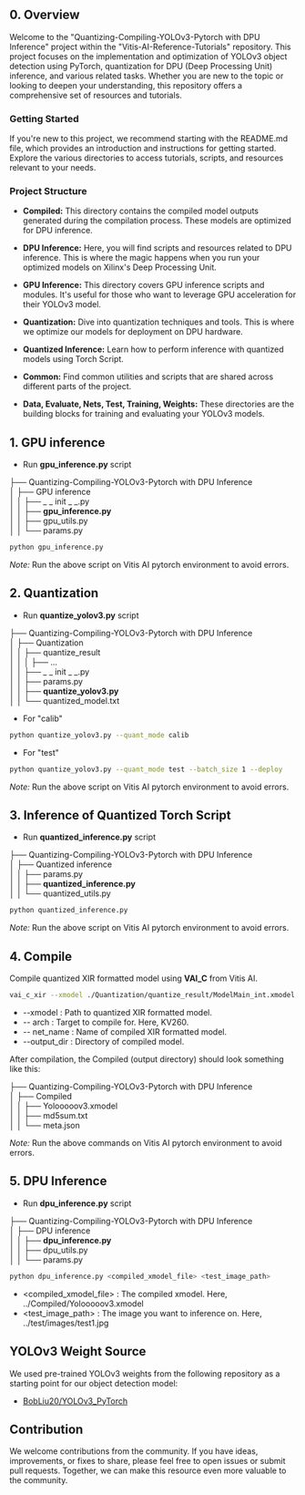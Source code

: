 ## 0. Overview

Welcome to the "Quantizing-Compiling-YOLOv3-Pytorch with DPU Inference" project within the "Vitis-AI-Reference-Tutorials" repository. This project focuses on the implementation and optimization of YOLOv3 object detection using PyTorch, quantization for DPU (Deep Processing Unit) inference, and various related tasks. Whether you are new to the topic or looking to deepen your understanding, this repository offers a comprehensive set of resources and tutorials.

### Getting Started
If you're new to this project, we recommend starting with the README.md file, which provides an introduction and instructions for getting started. Explore the various directories to access tutorials, scripts, and resources relevant to your needs.

### Project Structure
- **Compiled:** This directory contains the compiled model outputs generated during the compilation process. These models are optimized for DPU inference.

- **DPU Inference:** Here, you will find scripts and resources related to DPU inference. This is where the magic happens when you run your optimized models on Xilinx's Deep Processing Unit.

- **GPU Inference:** This directory covers GPU inference scripts and modules. It's useful for those who want to leverage GPU acceleration for their YOLOv3 model.

- **Quantization:** Dive into quantization techniques and tools. This is where we optimize our models for deployment on DPU hardware.

- **Quantized Inference:** Learn how to perform inference with quantized models using Torch Script.

- **Common:** Find common utilities and scripts that are shared across different parts of the project.

- **Data, Evaluate, Nets, Test, Training, Weights:** These directories are the building blocks for training and evaluating your YOLOv3 models.

## 1. GPU inference
* Run **gpu_inference.py** script

├── Quantizing-Compiling-YOLOv3-Pytorch with DPU Inference\
│   ├── GPU inference\
│   │   ├── _ _ init _ _.py\
│   │   ├── **gpu_inference.py**\
│   │   ├── gpu_utils.py\
│   │   └── params.py
  
```bash
python gpu_inference.py
```
*Note:* Run the above script on Vitis AI pytorch environment to avoid errors. 

## 2. Quantization 
* Run **quantize_yolov3.py** script

├── Quantizing-Compiling-YOLOv3-Pytorch with DPU Inference\
│   ├── Quantization\
│   │   ├── quantize_result\
│   │   │   ├── ...\
│   │   ├── _ _ init _ _.py\
│   │   ├── params.py\
│   │   ├── **quantize_yolov3.py**\
│   │   └── quantized_model.txt

* For "calib"
```bash
python quantize_yolov3.py --quant_mode calib
```
* For "test"
```bash
python quantize_yolov3.py --quant_mode test --batch_size 1 --deploy
```
*Note:* Run the above script on Vitis AI pytorch environment to avoid errors. 

## 3. Inference of Quantized Torch Script
* Run **quantized_inference.py** script

├── Quantizing-Compiling-YOLOv3-Pytorch with DPU Inference\
│   ├── Quantized inference\
│   │   ├── params.py\
│   │   ├── **quantized_inference.py**\
│   │   └── quantized_utils.py

```bash
python quantized_inference.py
```
*Note:* Run the above script on Vitis AI pytorch environment to avoid errors. 

## 4. Compile
Compile quantized XIR formatted model using **VAI_C** from Vitis AI. 

```bash
vai_c_xir --xmodel ./Quantization/quantize_result/ModelMain_int.xmodel --arch /opt/vitis_ai/compiler/arch/DPUCZDX8G/KV260/arch.json --net_name Yolooooov3 --output_dir ./Compiled_Yolov3
```

* --xmodel : Path to quantized XIR formatted model.
* -- arch : Target to compile for. Here, KV260.
* -- net_name : Name of compiled XIR formatted model.
* --output_dir : Directory of compiled model.

After compilation, the Compiled (output directory) should look something like this:

├── Quantizing-Compiling-YOLOv3-Pytorch with DPU Inference\
│   ├── Compiled\
│   │   ├── Yolooooov3.xmodel\
│   │   ├── md5sum.txt\
│   │   └── meta.json

*Note:* Run the above commands on Vitis AI pytorch environment to avoid errors. 

## 5. DPU Inference
* Run **dpu_inference.py** script

├── Quantizing-Compiling-YOLOv3-Pytorch with DPU Inference\
│   ├── DPU inference\
│   │   ├── **dpu_inference.py**\
│   │   ├── dpu_utils.py\
│   │   └── params.py

```bash
python dpu_inference.py <compiled_xmodel_file> <test_image_path>
```
* <compiled_xmodel_file> : The compiled xmodel. Here, ../Compiled/Yolooooov3.xmodel
* <test_image_path> : The image you want to inference on. Here, ../test/images/test1.jpg

## YOLOv3 Weight Source
We used pre-trained YOLOv3 weights from the following repository as a starting point for our object detection model:

- [BobLiu20/YOLOv3_PyTorch](https://github.com/BobLiu20/YOLOv3_PyTorch)


## Contribution
We welcome contributions from the community. If you have ideas, improvements, or fixes to share, please feel free to open issues or submit pull requests. Together, we can make this resource even more valuable to the community.
